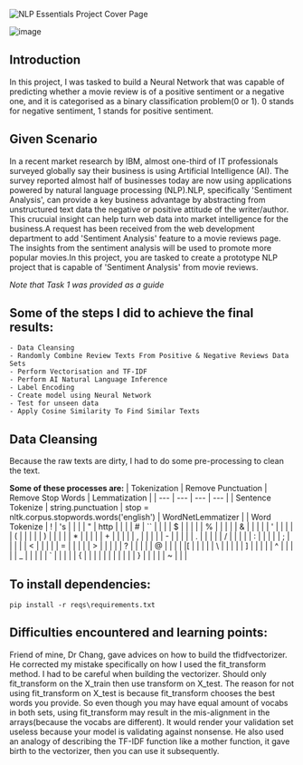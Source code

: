 
![NLP Essentials Project Cover Page](https://user-images.githubusercontent.com/89140773/207842683-4443f5b6-b20e-487a-9eee-6e7af3fa2638.png)


![image](https://user-images.githubusercontent.com/89140773/208248644-3efdad3a-9ce7-4375-87fb-4065ca44c00e.png)

## Introduction
In this project, I was tasked to build a Neural Network that was capable of predicting whether a movie review is of a positive sentiment or a negative one, and it is categorised as a binary classification problem(0 or 1). 0 stands for negative sentiment, 1 stands for positive sentiment. 

## Given Scenario
In a recent market research by IBM, almost one-third of IT professionals surveyed globally say their business is using Artificial Intelligence (AI). The survey reported almost half of businesses today are now using applications powered by natural language processing (NLP).NLP, specifically 'Sentiment Analysis', can provide a key business advantage by abstracting from unstructured text data the negative or positive attitude of the writer/author. This crucuial insight can help turn web data into market intelligence for the business.A request has been received from the web development department to add 'Sentiment Analysis' feature to a movie reviews page.
The insights from the sentiment analysis will be used to promote more popular movies.In this project, you are tasked to create a prototype NLP project that is capable of 'Sentiment Analysis' from movie reviews.

*Note that Task 1 was provided as a guide*

## Some of the steps I did to achieve the final results:

```
- Data Cleansing
- Randomly Combine Review Texts From Positive & Negative Reviews Data Sets
- Perform Vectorisation and TF-IDF
- Perform AI Natural Language Inference
- Label Encoding
- Create model using Neural Network
- Test for unseen data
- Apply Cosine Similarity To Find Similar Texts
```

## Data Cleansing
Because the raw texts are dirty, I had to do some pre-processing to clean the text.

**Some of these processes are:**
| Tokenization | Remove Punctuation | Remove Stop Words | Lemmatization | 
| --- | --- | --- | --- |
| Sentence Tokenize | string.punctuation | stop = nltk.corpus.stopwords.words('english') | WordNetLemmatizer |
| Word Tokenize | ! | 's |  |
|  | " | http |  |
|  | # | `` |  |
|  | $ |  |  |
|  | % |  |  |
|  | & |  |  |
|  | ' |  |  |
|  | ( |  |  |
|  | ) |  |  |
|  | * |  |  |
|  | + |  |  |
|  | , |  |  |
|  | - |  |  |
|  | . |  |  |
|  | / |  |  |
|  | : |  |  |
|  | ; |  |  |
|  | < |  |  |
|  | = |  |  |
|  | > |  |  |
|  | ? |  |  |
|  | @ |  |  |
|  |[ |  |  |
|  | \ |  |  |
|  | ] |  |  |
|  | ^ |  |  |
|  | _ |  |  |
|  | ` |  |  |
|  | { |  |  |
|  | | |  |  |
|  | } |  |  |
|  | ~ |  |  |





## To install dependencies:
```
pip install -r reqs\requirements.txt
```


## Difficulties encountered and learning points:
Friend of mine, Dr Chang, gave advices on how to build the tfidfvectorizer. He corrected my mistake specifically on how I used the fit_transform method. I had to be careful when building the vectorizer. Should only fit_transform on the X_train then use transform on X_test. The reason for not using fit_transform on X_test is because fit_transform chooses the best words you provide. So even though you may have equal amount of vocabs in both sets, using fit_transform may result in the mis-alignment in the arrays(because the vocabs are different). It would render your validation set useless because your model is validating against nonsense. He also used an analogy of describing the TF-IDF function like a mother function, it gave birth to the vectorizer,  then you can use it subsequently.


